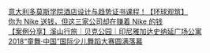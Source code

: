   
[意大利多莫斯学院酒店设计与趋势证书课程！【环球观筑】](http://www.dianyue.me/archives/202/ycbpru25o3izunx1/)  
[你为 Nike 送钱，但这三家公司却在赚着 Nike 的钱](http://www.dianyue.me/archives/530/2tqimi70zubh652b/)  
[【案例分享】溪山行旅｜贝克公园｜印尼雅加达史纳延广场公寓](http://www.dianyue.me/archives/274/h9sw3jjl9tpo8cbv/)  
[2018“童舞·中国”国际少儿舞蹈大赛圆满落幕](http://www.dianyue.me/archives/274/anfpddnprmeqza2m/)